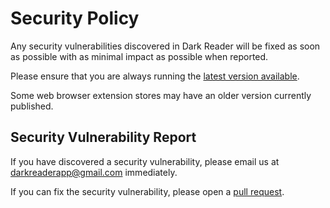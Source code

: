# Security Policy

Any security vulnerabilities discovered in Dark Reader will be fixed as soon as possible with as minimal impact as possible when reported.

Please ensure that you are always running the [latest version available](https://github.com/darkreader/darkreader/releases).

Some web browser extension stores may have an older version currently published.

## Security Vulnerability Report

If you have discovered a security vulnerability, please email us at <darkreaderapp@gmail.com> immediately.

If you can fix the security vulnerability, please open a [pull request](https://github.com/darkreader/darkreader/pulls).
